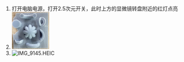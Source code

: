 1. 打开电脑电源，打开2.5次元开关，此时上方的显微镜转盘附近的红灯点亮
2. <img src="未命名.assets/IMG_9144.HEIC.JPG" alt="IMG_9144.HEIC" style="zoom:10%;" />
2. ![IMG_9145.HEIC](https://raw.githubusercontent.com/junh123/typora_pictures/main/IMG_9145.HEIC.JPG?token=AM44GFGILO2GKWY2WNIL4SDBYWHX2)

